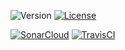 ![Version](https://img.shields.io/github/package-json/v/CarmonaLisa/rpg-sheet-editor)
[![License](https://img.shields.io/badge/License-Creative%20Commons%20BY--NC--ND%204.0-lightgrey.svg)](LICENSE.md)

[![SonarCloud](https://sonarcloud.io/api/project_badges/measure?project=CarmonaLisa_rpg-sheet-editor&metric=alert_status)](https://sonarcloud.io/dashboard?id=CarmonaLisa_rpg-sheet-editor)
[![TravisCI](https://img.shields.io/travis/com/CarmonaLisa/rpg-sheet-editor/master)](https://travis-ci.com/CarmonaLisa/rpg-sheet-editor)
